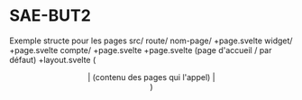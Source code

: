 # SAE-BUT2

Exemple structe pour les pages
src/
    route/
        nom-page/
            +page.svelte
        widget/
            +page.svelte
        compte/
            +page.svelte
        +page.svelte (page d'accueil / par défaut)
        +layout.svelte (  <header />  |  <slot /> (contenu des pages qui l'appel)  |  <footer />  )
        
            
    
